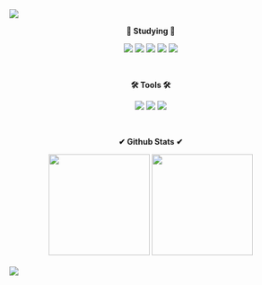 <img src="https://capsule-render.vercel.app/api?type=waving&color=gradient&customColorList=15&height=200&section=header&text=Welcome&fontSize=90" />

<br>

<p align="center">
    <strong>📝 Studying 📝</strong><br>
</p>

<p align="center" display="inline-block">
	<img src="https://img.shields.io/badge/HTML5-E34F26?style=flat&logo=HTML5&logoColor=white" />
	<img src="https://img.shields.io/badge/CSS3-1572B6?style=flat&logo=CSS3&logoColor=white" />
	<img src="https://img.shields.io/badge/javascript-F7DF1E?style=flat&logo=javascript&logoColor=white" />
	<img src="https://img.shields.io/badge/react-61DAFB?style=flat&logo=react&logoColor=white" />
	<img src="https://img.shields.io/badge/typescript-262627?style=flat&logo=typescript&logoColor=white" />
</p>

<br>
<p align="center">
    <strong>🛠 Tools 🛠</strong><br>
</p>

<p align="center" display="inline-block">
	<img src="https://img.shields.io/badge/github-181717?style=flat&logo=github&logoColor=white" />
	<img src="https://img.shields.io/badge/notion-000000?style=flat&logo=notion&logoColor=white" />
	<img src="https://img.shields.io/badge/Slack-4A154B?style=flat&logo=slack&logoColor=white" />
</p>
<br>
<p align="center">
    <strong>✔ Github Stats ✔</strong><br>
</p>

<div align="center" display="inline-block">
    <img src="https://github-readme-stats.vercel.app/api/top-langs/?username=dev-vming&layout=compact" height="180em">
    <img src="https://github-readme-stats.vercel.app/api?username=dev-vming&show_icons=true" height="180em">
</div>
<br>

<img src='https://capsule-render.vercel.app/api?type=waving&color=gradient&customColorList=15&height=200&section=footer'/>
